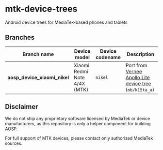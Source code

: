 # mtk-device-trees
Android device trees for MediaTek-based phones and tablets

## Branches
| Branch name                           | Device model                       | Device codename     | Description
|-----------------------------------|------------------------------------|---------------------|----------------------------------------------------------------------------------------------------|
| **aosp\_device\_xiaomi\_nikel**   | Xiaomi Redmi Note 4/4X (MTK)       | `nikel`             | Port from [Vernee Apollo Lite device tree](https://github.com/MT6797/device/tree/ALPS-MP-M0.MP9-V1.78.1_NB6797_6C_M/nb/k15ta_a) (`nb/k15ta_a`)

## Disclaimer
We do not ship any proprietary software licensed by MediaTek or device manufacturers, as this repository is only a helper component for building AOSP.

For full support of MTK devices, please contact only authorized MediaTek sources.
